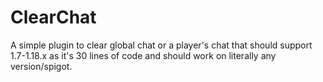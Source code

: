 # ClearChat

A simple plugin to clear global chat or a player's chat that should support 1.7-1.18.x as it's 30 lines of code and
should work on literally any version/spigot.

